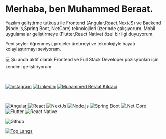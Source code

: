 # Merhaba, ben Muhammed Beraat.
Yazılım geliştirme tutkusu ile Frontend (Angular,React,NextJS) ve Backend (Node.js,Spring Boot,.NetCore) teknolojileri üzerinde çalışıyorum.
Mobil uygulamalar geliştirmeye (Flutter,React Native) özel bir ilgi duyuyorum.

Yeni şeyler öğrenmeyi, projeler üretmeyi ve teknolojiyle hayatı kolaylaştırmayı seviyorum.

💻 Şu anda aktif olarak Frontend ve Full Stack Developer pozisyonları için kendimi geliştiriyorum.

<br>

[![Instagram](https://img.shields.io/badge/-Instagram-E1306C?style=flat-quare&labelColor=E1306C&logo=instagram&logoColor=white&link=link)](https://www.instagram.com/beraat.kildaci/)
[![LinkedIn](https://img.shields.io/badge/-LinkedIn-1666C5?style=flat-quare&labelColor=1666C5&logo=LinkedIn&logoColor=white&link=link)](https://www.linkedin.com/in/muhammed-beraat-k%C4%B1ldac%C4%B1-3576a6187/)
[![Muhammed Beraat Kildaci](https://img.shields.io/badge/-Portfolio-red?style=flat-quare&labelColor=red&logo=Google&logoColor=white&link=link)](http://muhammedberaatkildaci.com/)

<br>

![Angular](https://img.shields.io/badge/Angular-DD0031?style=for-the-badge&logo=angular&logoColor=white)
![React](https://img.shields.io/badge/React-20232A?style=for-the-badge&logo=react&logoColor=61DAFB)
![NextJs](https://img.shields.io/badge/next.js-000000?style=for-the-badge&logo=nextdotjs&logoColor=white)
![Node.js](https://img.shields.io/badge/Node.js-339933?style=for-the-badge&logo=nodedotjs&logoColor=white)
![Spring Boot](https://img.shields.io/badge/SpringBoot-6DB33F?style=flat-square&logo=Spring&logoColor=white)
![.Net Core](https://img.shields.io/badge/-.NET%209.0-blueviolet)
![Flutter](https://img.shields.io/badge/Flutter-02569B?style=for-the-badge&logo=flutter&logoColor=white)
![React Native](https://img.shields.io/badge/ReactNative-20232A?style=for-the-badge&logo=react&logoColor=61DAFB)

![Github](https://github-readme-stats.vercel.app/api?username=MuhammedBeraatKildaci&show_icons=true&theme=radical)

[![Top Langs](https://github-readme-stats.vercel.app/api/top-langs/?username=MuhammedBeraatKildaci&layout=compact)](https://github.com/anuraghazra/github-readme-stats)
